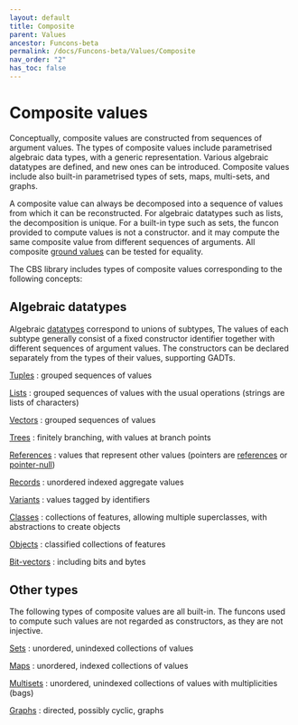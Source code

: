 ```yaml
---
layout: default
title: Composite
parent: Values
ancestor: Funcons-beta
permalink: /docs/Funcons-beta/Values/Composite
nav_order: "2"
has_toc: false
---
```


Composite values
================

Conceptually, composite values are constructed from sequences of argument values.
The types of composite values include parametrised algebraic data types, with a generic representation.
Various algebraic datatypes are defined, and new ones can be introduced.
Composite values include also built-in parametrised types of sets, maps, multi-sets, and graphs.

A composite value can always be decomposed into a sequence of values from which it can be reconstructed.
For algebraic datatypes such as lists, the decomposition is unique.
For a built-in type such as sets, the funcon provided to compute values is not a constructor. and it may compute the same composite value from different sequences of arguments.
All composite [ground values] can be tested for equality.

The CBS library includes types of composite values corresponding to the following concepts:

Algebraic datatypes
-------------------

Algebraic [datatypes] correspond to unions of subtypes,
The values of each subtype generally consist of a fixed constructor identifier together with different sequences of argument values.
The constructors can be declared separately from the types of their values, supporting GADTs.

[Tuples]
: grouped sequences of values

[Lists]
: grouped sequences of values with the usual operations (strings are lists of characters)

[Vectors]
: grouped sequences of values

[Trees]
: finitely branching, with values at branch points

[References]
: values that represent other values (pointers are [references] or [pointer-null])

[Records]
: unordered indexed aggregate values

[Variants]
: values tagged by identifiers

[Classes]
: collections of features, allowing multiple superclasses, with abstractions to create objects

[Objects]
: classified collections of features

[Bit-vectors]
: including bits and bytes

Other types
-----------

The following types of composite values are all built-in.
The funcons used to compute such values are not regarded as constructors, as they are not injective.

[Sets]
: unordered, unindexed collections of values

[Maps]
: unordered, indexed collections of values

[Multisets]
: unordered, unindexed collections of values with multiplicities (bags)

[Graphs]
: directed, possibly cyclic, graphs

[values]:       /CBS-beta/Funcons-beta/Values/Value-Types/

[datatypes]:    /CBS-beta/Funcons-beta/Values/Composite/Datatypes/
[tuples]:       /CBS-beta/Funcons-beta/Values/Composite/Tuples/
[lists]:        /CBS-beta/Funcons-beta/Values/Composite/Lists/
[vectors]:      /CBS-beta/Funcons-beta/Values/Composite/Vectors/
[trees]:        /CBS-beta/Funcons-beta/Values/Composite/Trees/
[references]:   /CBS-beta/Funcons-beta/Values/Composite/References/
[pointer-null]: /CBS-beta/Funcons-beta/Values/Composite/References/
[records]:      /CBS-beta/Funcons-beta/Values/Composite/Records/
[variants]:     /CBS-beta/Funcons-beta/Values/Composite/Variants/
[classes]:      /CBS-beta/Funcons-beta/Values/Composite/Classes/
[objects]:      /CBS-beta/Funcons-beta/Values/Composite/Objects/
[bit-vectors]:  /CBS-beta/Funcons-beta/Values/Composite/Bits/
[sets]:         /CBS-beta/Funcons-beta/Values/Composite/Sets/
[maps]:         /CBS-beta/Funcons-beta/Values/Composite/Maps/
[multisets]:    /CBS-beta/Funcons-beta/Values/Composite/Multisets/
[graphs]:       /CBS-beta/Funcons-beta/Values/Composite/Graphs/

[value-types]:  /CBS-beta/Funcons-beta/Values/Value-Types/
[sequences]:    /CBS-beta/Funcons-beta/Values/Composite/Sequences/

[computations]: /CBS-beta/docs/Funcons-beta/Computations

[ground values]: /CBS-beta/docs/Funcons-beta/Values#ground-values
